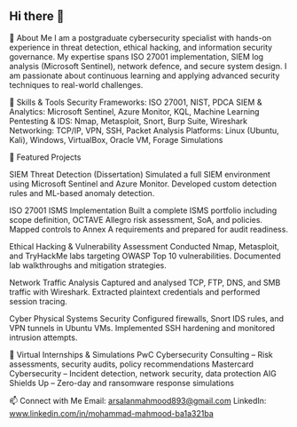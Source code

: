 ## Hi there 👋
👋 About Me
I am a postgraduate cybersecurity specialist with hands-on experience in threat detection, ethical hacking, and information security governance. My expertise spans ISO 27001 implementation, SIEM log analysis (Microsoft Sentinel), network defence, and secure system design. I am passionate about continuous learning and applying advanced security techniques to real-world challenges.


🚀 Skills & Tools
Security Frameworks: ISO 27001, NIST, PDCA
SIEM & Analytics: Microsoft Sentinel, Azure Monitor, KQL, Machine Learning
Pentesting & IDS: Nmap, Metasploit, Snort, Burp Suite, Wireshark
Networking: TCP/IP, VPN, SSH, Packet Analysis
Platforms: Linux (Ubuntu, Kali), Windows, VirtualBox, Oracle VM, Forage Simulations

📂 Featured Projects

SIEM Threat Detection (Dissertation)
Simulated a full SIEM environment using Microsoft Sentinel and Azure Monitor.
Developed custom detection rules and ML-based anomaly detection.

ISO 27001 ISMS Implementation
Built a complete ISMS portfolio including scope definition, OCTAVE Allegro risk assessment, SoA, and policies.
Mapped controls to Annex A requirements and prepared for audit readiness.

Ethical Hacking & Vulnerability Assessment
Conducted Nmap, Metasploit, and TryHackMe labs targeting OWASP Top 10 vulnerabilities.
Documented lab walkthroughs and mitigation strategies.

Network Traffic Analysis
Captured and analysed TCP, FTP, DNS, and SMB traffic with Wireshark.
Extracted plaintext credentials and performed session tracing.

Cyber Physical Systems Security
Configured firewalls, Snort IDS rules, and VPN tunnels in Ubuntu VMs.
Implemented SSH hardening and monitored intrusion attempts.


📖 Virtual Internships & Simulations
PwC Cybersecurity Consulting – Risk assessments, security audits, policy recommendations
Mastercard Cybersecurity – Incident detection, network security, data protection
AIG Shields Up – Zero-day and ransomware response simulations 

📫 Connect with Me
Email: arsalanmahmood893@gmail.com
LinkedIn: www.linkedin.com/in/mohammad-mahmood-ba1a321ba
